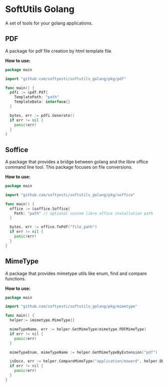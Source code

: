 # SoftUtils Golang

A set of tools for your golang applications.

## PDF

A package for pdf file creation by html template file.

**How to use:**

```go
package main

import "github.com/softyesti/softutils_golang/pkg/pdf"

func main() {
  pdfi := &pdf.Pdf{
    TemplatePath: "path"
    TemplateData: interface{}
  }

  bytes, err := pdfi.Generate()
  if err != nil {
    panic(err)
  }
}
```

## Soffice

A package that provides a bridge between golang and the libre office command line tool. This package focuses on file conversions.

**How to use:**

```go
package main

import "github.com/softyesti/softutils_golang/pkg/soffice"

func main() {
  office := &soffice.Soffice{
    Path: "path" // optional custom libre office installation path
  }

  bytes, err := office.ToPdf("file_path")
  if err != nil {
    panic(err)
  }
}

```

## MimeType

A package that provides mimetype utils like enum, find and compare functions.

**How to use:**

```go
package main

import "github.com/softyesti/softutils_golang/pkg/mimetype"

func main() {
  helper:= &mimetype.MimeType{}

  mimeTypeName, err := helper.GetMimeType(mimetype.PDFMimeType)
  if err != nil {
    panic(err)
  }

  mimeTypeEnum, mimeTypeName := helper.GetMimeTypeByExtension("pdf")

  isDocx, err := helper.CompareMimeType("application/msword", helper.DOCMimeType)
  if err != nil {
    panic(err)
  }
}

```
